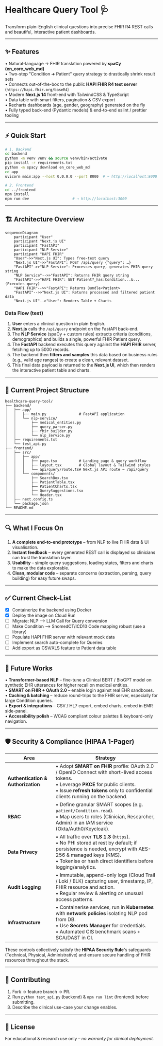 # Healthcare Query Tool 🩺

Transform plain-English clinical questions into precise FHIR R4 REST calls and beautiful, interactive patient dashboards.

---

## ✨ Features

• Natural-language → FHIR translation powered by **spaCy (en_core_web_md)**  
• Two-step "Condition ➜ Patient" query strategy to drastically shrink result sets  
• Connects out-of-the-box to the public **HAPI FHIR R4 test server** (`https://hapi.fhir.org/baseR4`)  
• Modern **Next.js 14** front-end with TailwindCSS & TypeScript  
• Data table with smart filters, pagination & CSV export  
• Recharts dashboards (age, gender, geography) generated on the fly  
• Fully typed back-end (Pydantic models) & end-to-end eslint / prettier tooling

---

## ⚡ Quick Start

```bash
# 1. Backend
cd backend
python -m venv venv && source venv/bin/activate
pip install -r requirements.txt
python -m spacy download en_core_web_md
cd app
uvicorn main:app --host 0.0.0.0 --port 8000  # → http://localhost:8000

# 2. Frontend
cd ../frontend
npm install
npm run dev                    # → http://localhost:3000
```

---

## 🏗️ Architecture Overview

```mermaid
sequenceDiagram
    participant "User"
    participant "Next.js UI"
    participant "FastAPI"
    participant "NLP Service"
    participant "HAPI FHIR"
    "User"->>"Next.js UI": Types free-text query
    "Next.js UI"->>"FastAPI": POST /api/query {"query": …}
    "FastAPI"->>"NLP Service": Processes query, generates FHIR query string
    "NLP Service"-->>"FastAPI": Returns FHIR query string
    "FastAPI"->>"HAPI FHIR": GET Patient?_has:Condition...&... (Executes query)
    "HAPI FHIR"-->>"FastAPI": Returns Bundle<Patient>
    "FastAPI"-->>"Next.js UI": Returns processed and filtered patient data
    "Next.js UI"-->"User": Renders Table + Charts
```

### Data Flow (text)
1. **User** enters a clinical question in plain English.
2. **Next.js** calls the `/api/query` endpoint on the FastAPI back-end.
3. The **NLP Service** (spaCy + custom rules) extracts criteria (conditions, demographics) and builds a single, powerful FHIR Patient query.
4. The **FastAPI** backend executes this query against the **HAPI FHIR** server, fetching up to 5000 records.
5. The backend then **filters and samples** this data based on business rules (e.g., valid age ranges) to create a clean, relevant dataset.
6. This final data payload is returned to the **Next.js UI**, which then renders the interactive patient table and charts.

---

## 📂 Current Project Structure

```
healthcare-query-tool/
├── backend/
│   ├── app/
│   │   ├── main.py               # FastAPI application
│   │   └── nlp-service/
│   │       ├── medical_entities.py
│   │       ├── query_parser.py
│   │       ├── fhir_builder.py
│   │       └── nlp_service.py
│   ├── requirements.txt
│   └── test_api.py
├── frontend/
│   ├── src/
│   │   ├── app/
│   │   │   ├── page.tsx          # Landing page & query workflow
│   │   │   ├── layout.tsx        # Global layout & Tailwind styles
│   │   │   └── api/query/route.ts# Next.js API route → /api/query
│   │   └── components/
│   │       ├── SearchBox.tsx
│   │       ├── PatientTable.tsx
│   │       ├── PatientCharts.tsx
│   │       ├── QuerySuggestions.tsx
│   │       └── Header.tsx
│   ├── next.config.ts
│   └── package.json
└── README.md
```

---

## 🔍 What I Focus On

1. **A complete end-to-end prototype** – from NLP to live FHIR data & UI visualisation.
2. **Instant feedback** – every generated REST call is displayed so clinicians can trust the translation layer.
3. **Usability** – simple query suggestions, loading states, filters and charts to make the data explorable.
4. **Clean, modular code** – separate concerns (extraction, parsing, query building) for easy future swaps.

---

## ✅ Current Check-List

* [x] Containerize the backend using Docker
* [x] Deploy the image on Cloud Run
* [ ] Migrate: NLP --> LLM Call for Query conversion
* [ ] Make Condition --> SnomedCT/ICD10 Code mapping robust (use a library) 
* [ ] Populate HAPI FHIR server with relevant mock data
* [ ] Implement search auto-complete for Queries
* [ ] Add export as CSV/XLS feature to Patient data table

---

## 🚀 Future Works

• **Transformer-based NLP** – fine-tune a Clinical BERT / BioGPT model on synthetic EHR utterances for higher recall on medical entities.  
• **SMART on FHIR + OAuth 2.0** – enable login against real EHR sandboxes.  
• **Caching & batching** – reduce round-trips to the FHIR server, especially for large Condition queries.  
• **Export & integrations** – CSV / HL7 export, embed charts, embed in EMR side-panel.  
• **Accessibility polish** – WCAG compliant colour palettes & keyboard-only navigation.

---

## 🛡️ Security & Compliance (HIPAA 1-Pager)

| Area | Strategy |
|------|----------|
| **Authentication & Authorization** | • Adopt **SMART on FHIR** profile: OAuth 2.0 / OpenID Connect with short-lived access tokens.<br/>• Leverage **PKCE** for public clients.<br/>• Issue **refresh tokens** only to confidential clients running on the backend. |
| **RBAC** | • Define granular SMART scopes (e.g. `patient/Condition.read`).<br/>• Map users to roles (Clinician, Researcher, Admin) in an IAM service (Okta/Auth0/Keycloak). |
| **Data Privacy** | • All traffic over **TLS 1.3** (`https`).<br/>• No PHI stored at rest by default; if persistence is needed, encrypt with AES-256 & managed keys (KMS).<br/>• Tokenise or hash direct identifiers before logging/analytics. |
| **Audit Logging** | • Immutable, append-only logs (Cloud Trail / Loki / ELK) capturing user, timestamp, IP, FHIR resource and action.<br/>• Regular review & alerting on unusual access patterns. |
| **Infrastructure** | • Containerise services, run in **Kubernetes** with **network policies** isolating NLP pod from DB.<br/>• Use **Secrets Manager** for credentials.<br/>• Automated CIS benchmark scans + SCA/DAST in CI. |

These controls collectively satisfy the **HIPAA Security Rule**'s safeguards (Technical, Physical, Administrative) and ensure secure handling of FHIR resources throughout the stack.

---

## 🤝 Contributing

1. Fork → feature branch → PR.  
2. Run `python test_api.py` (backend) & `npm run lint` (frontend) before submitting.  
3. Describe the clinical use-case your change enables.

---

## 📜 License

For educational & research use only – *no warranty for clinical deployment.* 

